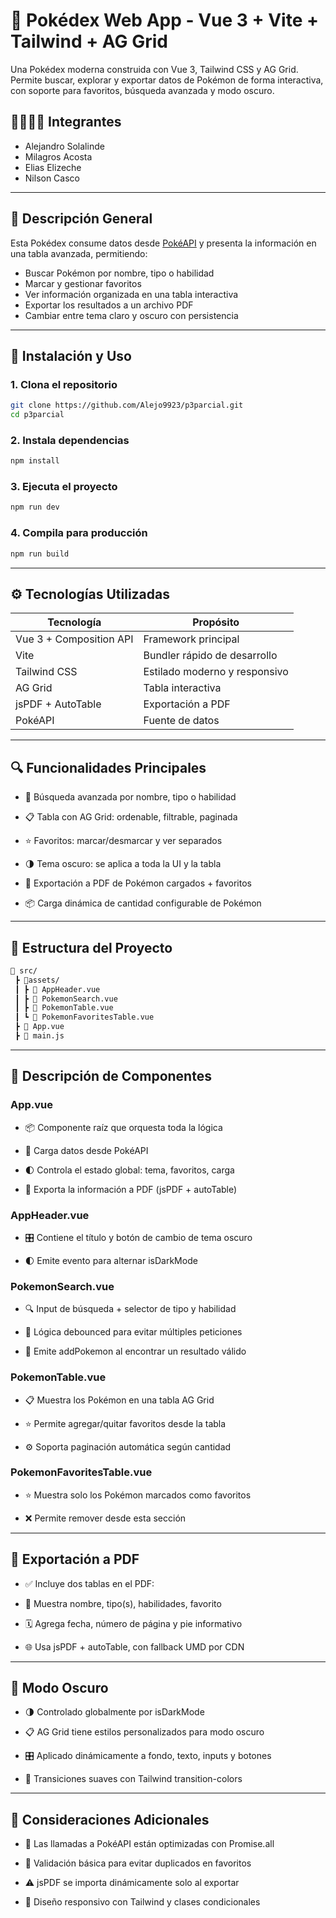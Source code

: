 # 🧩 Pokédex Web App - Vue 3 + Vite + Tailwind + AG Grid

Una Pokédex moderna construida con Vue 3, Tailwind CSS y AG Grid. Permite buscar, explorar y exportar datos de Pokémon de forma interactiva, con soporte para favoritos, búsqueda avanzada y modo oscuro.

## 🙍‍♀️🙍‍♂️ Integrantes
- Alejandro Solalinde
- Milagros Acosta
- Elias Elizeche
- Nilson Casco

---

## 🧠 Descripción General

Esta Pokédex consume datos desde [PokéAPI](https://pokeapi.co/) y presenta la información en una tabla avanzada, permitiendo:

- Buscar Pokémon por nombre, tipo o habilidad
- Marcar y gestionar favoritos
- Ver información organizada en una tabla interactiva
- Exportar los resultados a un archivo PDF
- Cambiar entre tema claro y oscuro con persistencia

---

## 🚀 Instalación y Uso

### 1. Clona el repositorio

```bash
git clone https://github.com/Alejo9923/p3parcial.git
cd p3parcial
```
### 2. Instala dependencias
```bash
npm install
```
### 3. Ejecuta el proyecto
```bash
npm run dev
```
### 4. Compila para producción
```bash
npm run build
```
---

## ⚙️ Tecnologías Utilizadas
| Tecnología              | Propósito                     |
| ----------------------- | ----------------------------- |
| Vue 3 + Composition API | Framework principal           |
| Vite                    | Bundler rápido de desarrollo  |
| Tailwind CSS            | Estilado moderno y responsivo |
| AG Grid                 | Tabla interactiva             |
| jsPDF + AutoTable       | Exportación a PDF             |
| PokéAPI                 | Fuente de datos               |

---

## 🔍 Funcionalidades Principales
- 🔎 Búsqueda avanzada por nombre, tipo o habilidad

- 📋 Tabla con AG Grid: ordenable, filtrable, paginada

- ⭐ Favoritos: marcar/desmarcar y ver separados

- 🌗 Tema oscuro: se aplica a toda la UI y la tabla

- 📄 Exportación a PDF de Pokémon cargados + favoritos

- 📦 Carga dinámica de cantidad configurable de Pokémon

---

## 🧱 Estructura del Proyecto
```bash
📁 src/
 ┣ 📂assets/
 ┃ ┣ 📄 AppHeader.vue
 ┃ ┣ 📄 PokemonSearch.vue
 ┃ ┣ 📄 PokemonTable.vue
 ┃ ┗ 📄 PokemonFavoritesTable.vue
 ┣ 📄 App.vue
 ┣ 📄 main.js
```

---

## 🧠 Descripción de Componentes
### App.vue
- 📦 Componente raíz que orquesta toda la lógica

- 🔁 Carga datos desde PokéAPI

- 🌓 Controla el estado global: tema, favoritos, carga

- 📄 Exporta la información a PDF (jsPDF + autoTable)
### AppHeader.vue
- 🎛 Contiene el título y botón de cambio de tema oscuro

- 🌓 Emite evento para alternar isDarkMode
### PokemonSearch.vue
- 🔍 Input de búsqueda + selector de tipo y habilidad

- 🔁 Lógica debounced para evitar múltiples peticiones

- 🔗 Emite addPokemon al encontrar un resultado válido
### PokemonTable.vue
- 📋 Muestra los Pokémon en una tabla AG Grid

- ⭐ Permite agregar/quitar favoritos desde la tabla

- ⚙️ Soporta paginación automática según cantidad

### PokemonFavoritesTable.vue
- ⭐ Muestra solo los Pokémon marcados como favoritos

- ❌ Permite remover desde esta sección

---

## 📄 Exportación a PDF
- ✅ Incluye dos tablas en el PDF:

- 📝 Muestra nombre, tipo(s), habilidades, favorito

- 🗓 Agrega fecha, número de página y pie informativo

- 🌐 Usa jsPDF + autoTable, con fallback UMD por CDN

---

##  🎨 Modo Oscuro
- 🌗 Controlado globalmente por isDarkMode

- 📋 AG Grid tiene estilos personalizados para modo oscuro

- 🎛 Aplicado dinámicamente a fondo, texto, inputs y botones

- 🎨 Transiciones suaves con Tailwind transition-colors

---

## 🧪 Consideraciones Adicionales
- 📶 Las llamadas a PokéAPI están optimizadas con Promise.all

- 🧼 Validación básica para evitar duplicados en favoritos

- ⚠️ jsPDF se importa dinámicamente solo al exportar

- 📱 Diseño responsivo con Tailwind y clases condicionales
